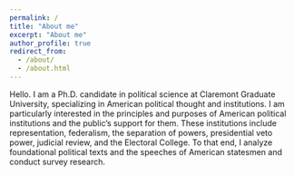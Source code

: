 ```yaml
---
permalink: /
title: "About me"
excerpt: "About me"
author_profile: true
redirect_from: 
  - /about/
  - /about.html
---
```


Hello. I am a Ph.D. candidate in political science at Claremont Graduate University, specializing in American political thought and institutions. I am particularly interested in the principles and purposes of American political institutions and the public’s support for them. These institutions include representation, federalism, the separation of powers, presidential veto power, judicial review, and the Electoral College. To that end, I analyze foundational political texts and the speeches of American statesmen and conduct survey research.
